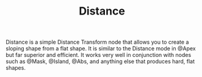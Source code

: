 ﻿---
uid: Distance
title: Distance
---

Distance is a simple Distance Transform node that allows you to create a sloping shape from a flat shape. It is similar to the Distance mode in @Apex but far superior and efficient. It works very well in conjunction with nodes such as @Mask, @Island, @Abs, and anything else that produces hard, flat shapes.


